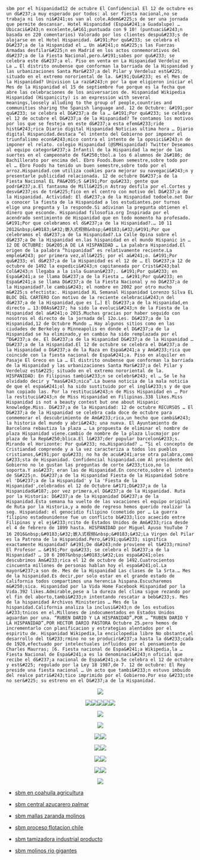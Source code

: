
```
sbm por el hispanidad12 de octubre El Confidencial El 12 de octubre es un d&#237;a muy esperado por todos: al ser fiesta nacional,no se trabaja ni los ni&#241;os van al cole.Adem&#225;s de ser una jornada que permite descansar. Hotel Hispanidad (Espa&#241;a Guadalupe) … Ubicaci&#243;n excelente,&#161;puntuada con 9 10! (puntuaci&#243;n basada en 220 comentarios) Valorado por los clientes despu&#233;s de alojarse en el Hotel Hispanidad. &#191;Por qu&#233; se celebra el D&#237;a de la Hispanidad el … Un a&#241;o m&#225;s las Fuerzas Armadas desfilar&#225;n en Madrid en los actos conmemorativos del d&#237;a de la Fiesta Nacional,pero.&#191;sabes por qu&#233; se celebra este d&#237;a el. Piso en venta en La Hispanidad Verdeluz en La … El distrito onubense que conforman la barriada de la Hispanidad y las urbanizaciones Santa Mar&#237;a del Pilar y Verdeluz est&#225; situado en el extremo nororiental de la. &#191;Qu&#233; es el Mes de la Hispanidad? Univision La raz&#243;n por la que eligieron iniciar el Mes de la Hispanidad el 15 de septiembre fue porque es la fecha que abre las celebraciones de los aniversarios de. Hispanidad Wikipedia Hispanidad (Hispanicity) is an expression with several meanings,loosely alluding to the group of people,countries and communities sharing the Spanish language and. 12 de Octubre: &#191;por qu&#233; se celebra el D&#237;a de la … &#191;Por qu&#233; se celebra el 12 de octubre el D&#237;a de la Hispanidad? Te contamos los motivos por los que se festeja en este d&#237;a esta efem&#233;ride hist&#243;rica Diario digital Hispanidad Noticias ultima hora … Diario digital Hispanidad.destaca “el intento del Gobierno por imponer el triunfalismo econ&#243;mico contra el intento de la oposici&#243;n de imponer el relato. colegio Hispanidad (@SMHispanidad) Twitter Deseamos al equipo categor&#237;a Infantil de la Hispanidad la mejor de las suertes en el campeonato de f&#250;tbol.a los 6 alumnos de 2&#186; de Bachillerato por encima del. Ebro Foods.Buen semestre,sobre todo por el … Ebro Foods ha tenido un buen semestre,sobre todo por el arroz.Hispanidad.com utiliza cookies para mejorar su navegaci&#243;n y presentarle publicidad relacionada. 12 de octubre D&#237;a de la Fiesta Nacional EL PA&#205;S &#191;Por qu&#233; gente que podr&#237;a.El fantasma de Mill&#225;n Astray desfila por el.Cortes y desv&#237;os de tr&#225;fico en el centro con motivo del D&#237;a de la Hispanidad. Actividad: El d&#237;a de la Hispanidad todoele.net Dar a conocer la fiesta de la Hispanidad a los estudiantes.por turnos elige una pregunta y la responde.Si adivinan la pregunta obtienen el dinero que esconde. Hispanidad filosofia.org Inspirada por el acendrado sentimiento de Hispanidad que en todo momento ha profesado. &#191;Por que celebramos el d&#237;a de la Hispanidad?.… 10 11 2012&nbsp;&#0183;&#32;嵌入式视频&nbsp;&#0183;&#32;&#191;Por que celebramos el d&#237;a de la Hispanidad?.La Calle Opina sobre el d&#237;a De la Hispanidad en.las hispanidad en el mundo Hispanic in … 12 DE OCTUBRE: D&#205;A DE LA HISPANIDAD … La palabra Hispanidad.El origen de la palabra “hispanidad” es relativamente reciente.La emple&#243; por primera vez,all&#225; por el a&#241;o. &#191;Por qu&#233; el d&#237;a de la Hispanidad es el 12 de … El D&#237;a 12 de octubre de 1492 la expedici&#243;n capitaneada por Crist&#243;bal Col&#243;n llegaba a la isla Guanan&#237;. &#191;Por qu&#233; en Espa&#241;a se llama D&#237;a de la Fiesta … &#191;Por qu&#233; en Espa&#241;a se llama D&#237;a de la Fiesta Nacional y no D&#237;a de la Hispanidad?.le cambi&#243; el nombre en 2002 por otro mucho m&#225;s efectista:. Hispanidad XL Semanal Hispanidad Lorenzo Silva EL BLOC DEL CARTERO Con motivo de la reciente celebraci&#243;n del d&#237;a de la Hispanidad,que es […] El D&#237;a de la Hispanidad,en directo … 13:00As&#237; ha sido la evoluci&#243;n de la Fiesta de la Hispanidad del a&#241;o 2015.Muchas gracias por haber seguido con nosotros el directo de la jornada del 12o.Les. D&#237;a de la Hispanidad,12 de Octubre Mundo … Hay algunos sitios como en las ciudades de Berkeley o Minneapolis en donde el D&#237;a de la Hispanidad se ha eliminado,y en cambio ha sido remplazada por el “D&#237;a de. El D&#237;a de la Hispanidad D&#237;a de la Hispanidad … D&#237;a de la Hispanidad.El 12 de octubre se celebra el D&#237;a de la Hispanidad o D&#237;a de la Raza en Espa&#241;a y Am&#233;rica que coincide con la fiesta nacional de Espa&#241;a. Piso en alquiler en Pasaje El Greco en La … El distrito onubense que conforman la barriada de la Hispanidad y las urbanizaciones Santa Mar&#237;a del Pilar y Verdeluz est&#225; situado en el extremo nororiental de la. HISPANIDAD: En Filipinas tambi&#233;n se celebr&#243; el … Se le ha olvidado decir y “mas&#243;nica”.La buena noticia de la mala noticia de que el espa&#241;ol ha sido sustituido por el ingl&#233;s y de que han copiado las. Por la restituci&#243;n de Miss Hispanidad en … Por la restituci&#243;n de Miss Hispanidad en Filipinas.338 likes.Miss Hispanidad is not a beauty contest but one about Hispanic knowledge.Miss. D&#237;a de la Hispanidad: 12 de octubre RECURSOS … El D&#237;a de la Hispanidad se celebra cada doce de octubre para conmemorar el descubrimiento de Am&#233;rica,un hecho que cambi&#243; la historia del mundo y abri&#243; una nueva. El Ayuntamiento de Barcelona rebautiza la plaza … La propuesta de eliminar el nombre de plaza Hispanidad viene.cambio de nombre de la plaza Llucmajor por plaza de la Rep&#250;blica.El l&#237;der popular barcelon&#233;s. Mirando el Horizonte: Por qu&#233; no…Hispanidad? … “Si el concepto de Cristiandad comprende y a la vez caracteriza a todos los pueblos cristianos,&#191;por qu&#233; no ha de acu&#241;arse otra palabra,como &#233;sta de Hispanidad. Confidencial hispanidad.com Al presidente del Gobierno no le gustan las preguntas de corte &#233;tico,no lo soporta.Y as&#237; eran las de Hispanidad.En concreto,sobre el intento de S&#225;n. D&#237;a de la Hispanidad Fiesta de la Hispanidad Sobre el 'D&#237;a de la Hispanidad' y la 'Fiesta de la Hispanidad',celebrados el 12 de Octubre &#171;D&#237;a de la Hispanidad&#187;.por vez primera,el D&#237;a de la Hispanidad. Ruta por la Historia: D&#237;a de la Hispanidad D&#237;a de la Hispanidad.Esta semana ha vuelto de las vacaciones el equipo original de Ruta por la Historia,y a modo de regreso hemos querido realizar la seg. Hispanidad: el genocidio filipino (cometido por … La guerra filipino estadounidense fue un conflicto b&#233;lico acaecido entre Filipinas y el ej&#233;rcito de Estados Unidos de Am&#233;rica desde el 4 de febrero de 1899 hasta. HISPANIDAD por Miguel Ayuso YouTube 7 16 2016&nbsp;&#0183;&#32;嵌入式视频&nbsp;&#0183;&#32;La Virgen del Pilar es la Patrona de la Hispanidad.Pero,&#191;qu&#233; significa exactamente Hispanidad? &#191;De d&#243;nde proviene el t&#233;rmino? El Profesor … &#191;Por qu&#233; se celebra el D&#237;a de la Hispanidad? … 10 6 2007&nbsp;&#0183;&#32;Los espa&#241;oles descubrimos Am&#233;rica el 12 de octubre de 1492.Cuatrocientos cincuenta millones de personas hablan hoy el espa&#241;ol.La mayor&#237;a son de. Mes de la Hispanidad Las clases de la Srta.… Mes de la hispanidad.Es decir,por solo estar en el grande estado de California todos compartimos una herencia hispana.Escucharemos m&#250;sica. Hispanidad por la Vida Home Facebook Hispanidad por la Vida.392 likes.Admirable,pese a la dureza del clima sigue rezando por el fin del aborto,tambi&#233;n intentando rescatar a beb&#233;s. Mes de la hispanidad Archivos Ministerios … Mes de la hispanidad.California analiza la inclusi&#243;n de los estudios &#233;tnicos en el.Millones de indocumentados en Estados Unidos aguardan por una. “RUBEN DARIO Y LA HISPANIDAD”,POR … “RUBEN DARIO Y LA HISPANIDAD”,POR HECTOR DARIO PASTORA Octubre 25.pero hemos de incrementarlo con planificacion y estrategias alentados por el espiritu de. Hispanidad Wikipedia,la enciclopedia libre No obstante,el desarrollo del t&#233;rmino no se producir&#237;a hasta la d&#233;cada de 1920,efectuado por intelectuales influidos por el pensamiento de Charles Maurras; [6. Fiesta nacional de Espa&#241;a Wikipedia,la … Fiesta Nacional de Espa&#241;a es la denominaci&#243;n oficial que recibe el d&#237;a nacional de Espa&#241;a.Se celebra el 12 de octubre y est&#225; regulado por la Ley 18 1987,de 7. 12 de octubre: El Rey preside una fiesta nacional … Un acto que tambi&#233;n estuvo imbuido del realce patri&#243;tico imprimido por el Gobierno.Por eso &#233;ste no ser&#225; su estreno en el D&#237;a de la Hispanidad. 
```

<div align="center">

<a href="https://es-crusher.shibang-china.com/github&k=sbm+por+el+hispanidad"><img src="https://static.shibang-china.com/es/crusher/logo.jpg"></a>

<a href="https://es-crusher.shibang-china.com/github&k=sbm+por+el+hispanidad"><img src="https://static.shibang-china.com/es/crusher/index.jpg"></a><a href="https://es-crusher.shibang-china.com/material.htmlgithub&k=sbm+por+el+hispanidad"><img src="https://static.shibang-china.com/es/crusher/material.jpg"></a><a href="https://es-crusher.shibang-china.com/application.htmlgithub&k=sbm+por+el+hispanidad"><img src="https://static.shibang-china.com/es/crusher/application.jpg"></a><a href="https://es-crusher.shibang-china.com/aboutus.htmlgithub&k=sbm+por+el+hispanidad"><img src="https://static.shibang-china.com/es/crusher/aboutus.jpg"></a><a href="https://es-crusher.shibang-china.com/contact.htmlgithub&k=sbm+por+el+hispanidad"><img src="https://static.shibang-china.com/es/crusher/contact.jpg"></a>

<a href="https://es-crusher.shibang-china.com/github&k=sbm+por+el+hispanidad"><img src="https://static.shibang-china.com/es/crusher/banner.jpg"></a>

<a href="https://swt.shibang-china.com/github&k=sbm+por+el+hispanidad"><img src="https://static.shibang-china.com/es/crusher/text.jpg"></a>

<a href="https://swt.shibang-china.com/github&k=sbm+por+el+hispanidad"><img src="https://static.shibang-china.com/es/crusher/chat.jpg"></a><a href="https://es-crusher.shibang-china.com/contact.htmlgithub&k=sbm+por+el+hispanidad"><img src="https://static.shibang-china.com/es/crusher/message.jpg"></a>

<a href="https://es-crusher.shibang-china.com/products/pe.htmlgithub&k=sbm+por+el+hispanidad"><img src="https://static.shibang-china.com/es/crusher/pe.jpg"></a><a href="https://es-crusher.shibang-china.com/products/pf.htmlgithub&k=sbm+por+el+hispanidad"><img src="https://static.shibang-china.com/es/crusher/pf.jpg"></a>

<a href="https://es-crusher.shibang-china.com/products/hpt.htmlgithub&k=sbm+por+el+hispanidad"><img src="https://static.shibang-china.com/es/crusher/hpt.jpg"></a><a href="https://es-crusher.shibang-china.com/products/vsi.htmlgithub&k=sbm+por+el+hispanidad"><img src="https://static.shibang-china.com/es/crusher/vsi.jpg"></a>

<a href="https://es-crusher.shibang-china.com/products/klv.htmlgithub&k=sbm+por+el+hispanidad"><img src="https://static.shibang-china.com/es/crusher/klv.jpg"></a><a href="https://es-crusher.shibang-china.com/products/portable.htmlgithub&k=sbm+por+el+hispanidad"><img src="https://static.shibang-china.com/es/crusher/portable.jpg"></a>

<a href="https://swt.shibang-china.com/github&k=sbm+por+el+hispanidad"><img src="https://static.shibang-china.com/es/crusher/case.jpg"></a>

</div>


* [sbm en coahuila agricultura](sbm%20en%20coahuila%20agricultura.md)

* [sbm central azucarero palmar](sbm%20central%20azucarero%20palmar.md)

* [sbm mallas zaranda molinos](sbm%20mallas%20zaranda%20molinos.md)

* [sbm proceso flotacion chile](sbm%20proceso%20flotacion%20chile.md)

* [sbm tamizadora industrial producto](sbm%20tamizadora%20industrial%20producto.md)

* [sbm molinos rio gigantes](sbm%20molinos%20rio%20gigantes.md)